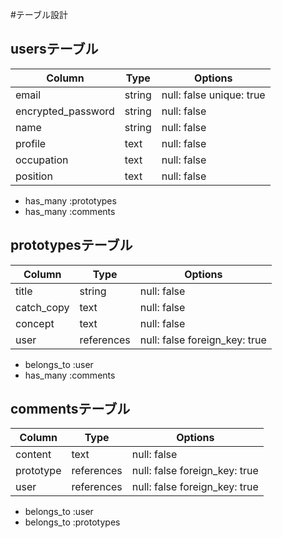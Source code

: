 #テーブル設計

## usersテーブル

|        Column        | Type |         Options          |
| -------------------- | ---- | ------------------------ |
| email                |string| null: false unique: true |
| encrypted_password   |string| null: false              |
| name                 |string| null: false              |
| profile              | text | null: false              |
| occupation           | text | null: false              |
| position             | text | null: false              |

- has_many :prototypes
- has_many :comments

## prototypesテーブル


|        Column        |    Type    |             Options           |
| -------------------- | ---------- | ----------------------------- |
| title                | string     | null: false                   |
| catch_copy           | text       | null: false                   |
| concept              | text       | null: false                   |
| user                 | references | null: false foreign_key: true |

- belongs_to :user
- has_many :comments


## commentsテーブル


|        Column        |    Type    |             Options           |
| -------------------- | ---------- | ----------------------------- |
| content              | text       | null: false                   |
| prototype            | references | null: false foreign_key: true |
| user                 | references | null: false foreign_key: true |

 
- belongs_to :user
- belongs_to :prototypes